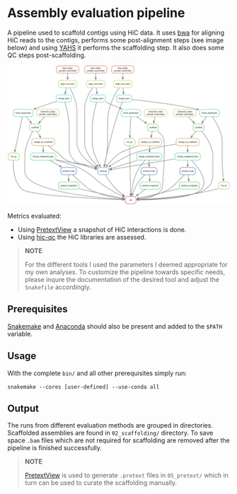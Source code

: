 # Assembly evaluation pipeline

A pipeline used to scaffold contigs using HiC data. It uses [bwa](https://github.com/lh3/bwa) for aligning HiC reads to the contigs, performs some post-alignment steps (see image below) and using [YAHS](https://github.com/c-zhou/yahs) it performs the scaffolding step. It also does some QC steps post-scaffolding.

![](https://github.com/fka21/genome_assembly_smk_pipelines/blob/main/scaffolding/dag.svg)

Metrics evaluated:
* Using [PretextView](https://github.com/sanger-tol/PretextView) a snapshot of HiC interactions is done.
* Using [hic-qc](https://github.com/phasegenomics/hic_qc) the HiC libraries are assessed. 

> **NOTE**
>   
> For the different tools I used the parameters I deemed appropriate for my own analyses. To customize the pipeline towards specific needs, please inqure the documentation of the desired tool and adjust the `Snakefile` accordingly.
## Prerequisites

[Snakemake](https://snakemake.readthedocs.io/en/stable/) and [Anaconda](https://docs.anaconda.com/miniconda/) should also be present and added to the `$PATH` variable.


## Usage

With the complete `bin/` and all other prerequisites simply run:

```
snakemake --cores [user-defined] --use-conda all
```

## Output

The runs from different evaluation methods are grouped in directories. Scaffolded assemblies are found in `02_scaffolding/` directory. To save space `.bam` files which are not required for scaffolding are removed after the pipeline is finished successfully.

> **NOTE**
> 
> [PretextView](https://github.com/sanger-tol/PretextView) is used to generate `.pretext` files in `05_pretext/` which in turn can be used to curate the scaffolding manually.
